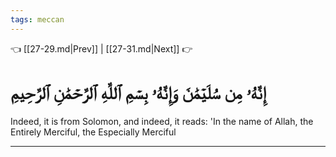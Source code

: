 ```yaml
---
tags: meccan
---
```


👈 [[27-29.md|Prev]] | [[27-31.md|Next]] 👉

# إِنَّهُۥ مِن سُلَيۡمَٰنَ وَإِنَّهُۥ بِسۡمِ ٱللَّهِ ٱلرَّحۡمَٰنِ ٱلرَّحِيمِ

Indeed, it is from Solomon, and indeed, it reads: 'In the name of Allah, the Entirely Merciful, the Especially Merciful

---

